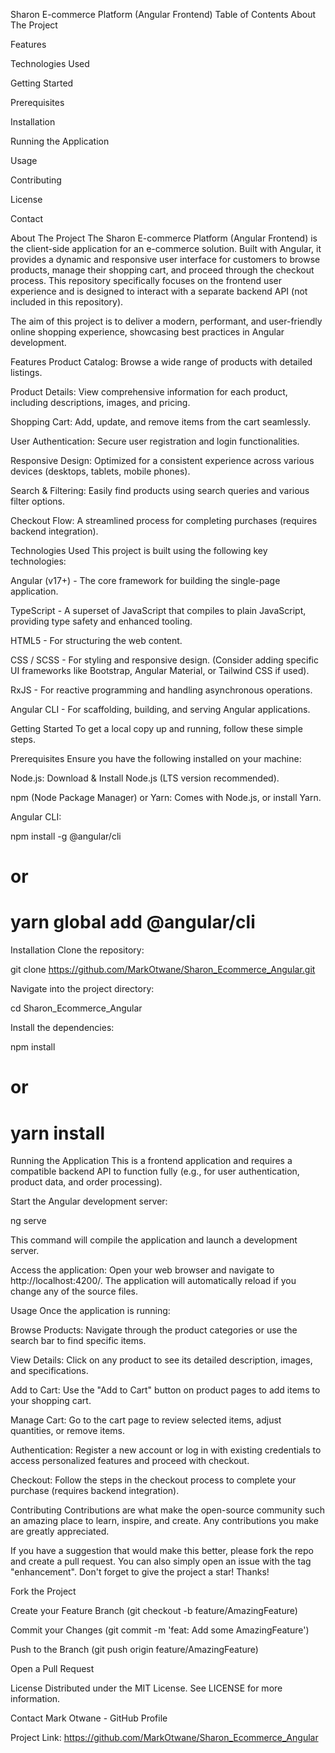 Sharon E-commerce Platform (Angular Frontend)
Table of Contents
About The Project

Features

Technologies Used

Getting Started

Prerequisites

Installation

Running the Application

Usage

Contributing

License

Contact

About The Project
The Sharon E-commerce Platform (Angular Frontend) is the client-side application for an e-commerce solution. Built with Angular, it provides a dynamic and responsive user interface for customers to browse products, manage their shopping cart, and proceed through the checkout process. This repository specifically focuses on the frontend user experience and is designed to interact with a separate backend API (not included in this repository).

The aim of this project is to deliver a modern, performant, and user-friendly online shopping experience, showcasing best practices in Angular development.

Features
Product Catalog: Browse a wide range of products with detailed listings.

Product Details: View comprehensive information for each product, including descriptions, images, and pricing.

Shopping Cart: Add, update, and remove items from the cart seamlessly.

User Authentication: Secure user registration and login functionalities.

Responsive Design: Optimized for a consistent experience across various devices (desktops, tablets, mobile phones).

Search & Filtering: Easily find products using search queries and various filter options.

Checkout Flow: A streamlined process for completing purchases (requires backend integration).

Technologies Used
This project is built using the following key technologies:

Angular (v17+) - The core framework for building the single-page application.

TypeScript - A superset of JavaScript that compiles to plain JavaScript, providing type safety and enhanced tooling.

HTML5 - For structuring the web content.

CSS / SCSS - For styling and responsive design. (Consider adding specific UI frameworks like Bootstrap, Angular Material, or Tailwind CSS if used).

RxJS - For reactive programming and handling asynchronous operations.

Angular CLI - For scaffolding, building, and serving Angular applications.

Getting Started
To get a local copy up and running, follow these simple steps.

Prerequisites
Ensure you have the following installed on your machine:

Node.js: Download & Install Node.js (LTS version recommended).

npm (Node Package Manager) or Yarn: Comes with Node.js, or install Yarn.

Angular CLI:

npm install -g @angular/cli

# or

# yarn global add @angular/cli

Installation
Clone the repository:

git clone https://github.com/MarkOtwane/Sharon_Ecommerce_Angular.git

Navigate into the project directory:

cd Sharon_Ecommerce_Angular

Install the dependencies:

npm install

# or

# yarn install

Running the Application
This is a frontend application and requires a compatible backend API to function fully (e.g., for user authentication, product data, and order processing).

Start the Angular development server:

ng serve

This command will compile the application and launch a development server.

Access the application:
Open your web browser and navigate to http://localhost:4200/. The application will automatically reload if you change any of the source files.

Usage
Once the application is running:

Browse Products: Navigate through the product categories or use the search bar to find specific items.

View Details: Click on any product to see its detailed description, images, and specifications.

Add to Cart: Use the "Add to Cart" button on product pages to add items to your shopping cart.

Manage Cart: Go to the cart page to review selected items, adjust quantities, or remove items.

Authentication: Register a new account or log in with existing credentials to access personalized features and proceed with checkout.

Checkout: Follow the steps in the checkout process to complete your purchase (requires backend integration).

Contributing
Contributions are what make the open-source community such an amazing place to learn, inspire, and create. Any contributions you make are greatly appreciated.

If you have a suggestion that would make this better, please fork the repo and create a pull request. You can also simply open an issue with the tag "enhancement". Don't forget to give the project a star! Thanks!

Fork the Project

Create your Feature Branch (git checkout -b feature/AmazingFeature)

Commit your Changes (git commit -m 'feat: Add some AmazingFeature')

Push to the Branch (git push origin feature/AmazingFeature)

Open a Pull Request

License
Distributed under the MIT License. See LICENSE for more information.

Contact
Mark Otwane - GitHub Profile

Project Link: https://github.com/MarkOtwane/Sharon_Ecommerce_Angular
